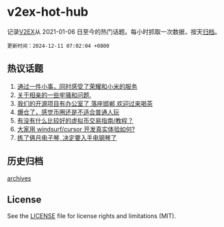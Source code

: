 # v2ex-hot-hub

 记录[V2EX](https://www.v2ex.com/)从 2021-01-06 日至今的热门话题。每小时抓取一次数据，按天[归档](archives)。

`更新时间：2024-12-11 07:02:04 +0800`

## 热议话题

1. [通过一件小事，同时感受了荣耀和小米的服务](https://www.v2ex.com/t/1096304)
1. [关于相亲的一些牢骚和问题.](https://www.v2ex.com/t/1096351)
1. [我们的开源项目有办公室了 落座邯郸 欢迎过来喝茶](https://www.v2ex.com/t/1096407)
1. [爆仓了，感觉币圈还是不适合普通人玩](https://www.v2ex.com/t/1096273)
1. [有没有什么比较好的虚拟币交易指南/教程？](https://www.v2ex.com/t/1096324)
1. [大家用 windsurf/cursor 开发真实体验如何?](https://www.v2ex.com/t/1096300)
1. [练了俩月电子琴, 决定要入手电钢琴了](https://www.v2ex.com/t/1096338)

## 历史归档

[archives](archives)

## License

See the [LICENSE](LICENSE) file for license rights and limitations (MIT).
